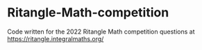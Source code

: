 # Ritangle-Math-competition

Code written for the 2022 Ritangle Math competition questions at https://ritangle.integralmaths.org/
